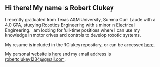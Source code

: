 ## Hi there! My name is Robert Clukey

I recently graduated from Texas A&M University, Summa Cum Laude with a 4.0 GPA, studying Robotics Engineering with a minor in Electrical Engineering.
I am looking for full-time positions where I can use my knowledge in motor drives and controls to develop robotic systems.

My resume is included in the RClukey repository, or can be accessed [here](https://github.com/RClukey/RClukey/blob/main/Clukey%2CRobert-Resume.pdf).

My personal website is [here](https://rclukey.github.io/) and my email address is robertclukey1234@gmail.com.

<!--
**RClukey/RClukey** is a ✨ _special_ ✨ repository because its `README.md` (this file) appears on your GitHub profile.

Here are some ideas to get you started:

- 🔭 I’m currently working on ...
- 🌱 I’m currently learning ...
- 👯 I’m looking to collaborate on ...
- 🤔 I’m looking for help with ...
- 💬 Ask me about ...
- 📫 How to reach me: ...
- 😄 Pronouns: ...
- ⚡ Fun fact: ...
-->
